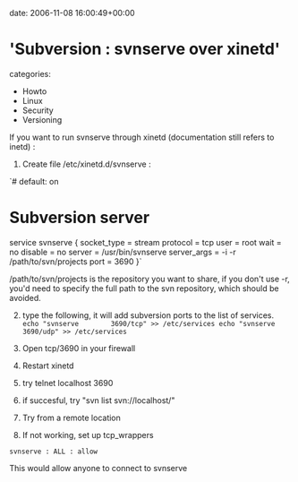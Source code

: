 


date: 2006-11-08 16:00:49+00:00


# 'Subversion : svnserve over xinetd'

categories:
- Howto
- Linux
- Security
- Versioning


If you want to run svnserve through xinetd (documentation still refers to inetd) :



1. Create file /etc/xinetd.d/svnserve :

`# default: on
# Subversion server
service svnserve
{
        socket_type     = stream
        protocol        = tcp
        user            = root
        wait            = no
        disable         = no
        server          = /usr/bin/svnserve
        server_args     = -i -r /path/to/svn/projects
        port            = 3690
}`

/path/to/svn/projects is the repository you want to share, if you don't use -r, you'd need to specify the full path to the svn repository, which should be avoided.

2. type the following, it will add subversion ports to the list of services.
`echo "svnserve        3690/tcp" >> /etc/services
echo "svnserve        3690/udp" >> /etc/services`

3. Open tcp/3690 in your firewall

4. Restart xinetd

5. try telnet localhost 3690

6. if succesful, try "svn list svn://localhost/"

7. Try from a remote location

8. If not working, set up tcp_wrappers

`svnserve : ALL : allow`

This would allow anyone to connect to svnserve
